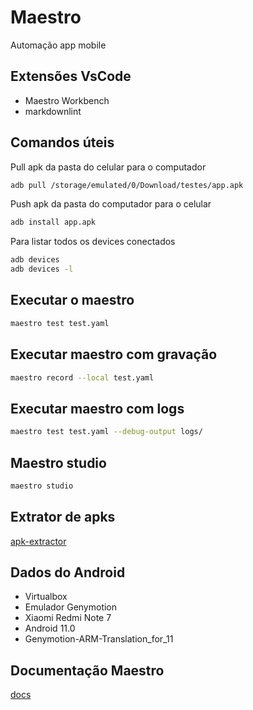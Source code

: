# Maestro

Automação app mobile

## Extensões VsCode

- Maestro Workbench
- markdownlint

## Comandos úteis

Pull apk da pasta do celular para o computador

```bash
adb pull /storage/emulated/0/Download/testes/app.apk
```

Push apk da pasta do computador para o celular

```bash
adb install app.apk
```

Para listar todos os devices conectados

```bash
adb devices
adb devices -l
```

## Executar o maestro

```bash
maestro test test.yaml
```

## Executar maestro com gravação

```bash
maestro record --local test.yaml
```

## Executar maestro com logs

```bash
maestro test test.yaml --debug-output logs/
```

## Maestro studio

```bash
maestro studio
```

## Extrator de apks

[apk-extractor](https://github.com/Domilopment/apk-extractor)

## Dados do Android

- Virtualbox
- Emulador Genymotion
- Xiaomi Redmi Note 7
- Android 11.0
- Genymotion-ARM-Translation_for_11

## Documentação Maestro

[docs](https://docs.maestro.dev/advanced/configuring-permissions)

